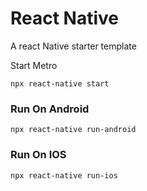 # React Native
A react Native starter template

Start Metro
```
npx react-native start
```

### Run On Android
` npx react-native run-android `

### Run On IOS
` npx react-native run-ios `
